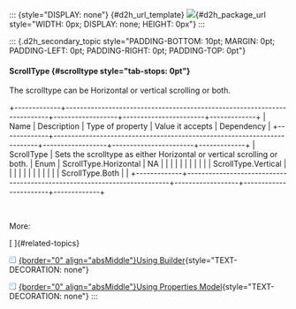 ::: {style="DISPLAY: none"}
[](ms-xhelp:///?Id=d2h_url_template){#d2h_url_template} ![](!package_url!){#d2h_package_url style="WIDTH: 0px; DISPLAY: none; HEIGHT: 0px"}
:::

::: {.d2h_secondary_topic style="PADDING-BOTTOM: 10pt; MARGIN: 0pt; PADDING-LEFT: 0pt; PADDING-RIGHT: 0pt; PADDING-TOP: 0pt"}
#### ScrollType {#scrolltype style="tab-stops: 0pt"}

The scrolltype can be Horizontal or vertical scrolling or both.

+-------------+-------------------------------------------------------------------------+------------------+-----------------------+-------------+
| Name        | Description                                                             | Type of property | Value it accepts      | Dependency  |
+-------------+-------------------------------------------------------------------------+------------------+-----------------------+-------------+
| ScrollType  | Sets the scrolltype as either Horizontal or vertical scrolling or both. | Enum             | ScrollType.Horizontal | NA          |
|             |                                                                         |                  |                       |             |
|             |                                                                         |                  | ScrollType.Vertical   |             |
|             |                                                                         |                  |                       |             |
|             |                                                                         |                  | ScrollType.Both       |             |
+-------------+-------------------------------------------------------------------------+------------------+-----------------------+-------------+

 

More:

[ ]{#related-topics}

[![](button.gif){border="0" align="absMiddle"}Using Builder](ms-xhelp:///?Id=b54f13d1-c44e-4a2b-90fb-a8a837e870c3){style="TEXT-DECORATION: none"}

[![](button.gif){border="0" align="absMiddle"}Using Properties Model](ms-xhelp:///?Id=6815ec88-3100-4ce5-90ad-e8ab7bb976c4){style="TEXT-DECORATION: none"}
:::
